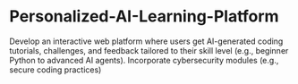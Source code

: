 # Personalized-AI-Learning-Platform

Develop an interactive web platform where users get AI-generated coding tutorials, challenges, and feedback tailored to their skill level (e.g., beginner Python to advanced AI agents). Incorporate cybersecurity modules (e.g., secure coding practices)
